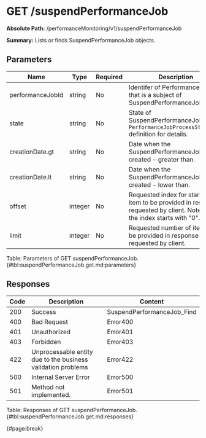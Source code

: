 <!--
    ATTENTION: This file was generated via gradle!
               Do NOT manually edit this file! Any such changes will be overwritten!
-->

# GET /suspendPerformanceJob

**Absolute Path:** /performanceMonitoring/v1/suspendPerformanceJob

**Summary:** Lists or finds SuspendPerformanceJob objects.

## Parameters

| Name | Type | Required | Description |
| ------ | ------ | --- | ------------ |
| performanceJobId | string | No | Identifer of Performance Job that is a subject of SuspendPerformanceJob. |
| state | string | No | State of SuspendPerformanceJob. See  `PerformanceJobProcessStateType` definition for details. |
| creationDate.gt | string | No | Date when the SuspendPerformanceJob was created - greater than. |
| creationDate.lt | string | No | Date when the SuspendPerformanceJob was created - lower than. |
| offset | integer | No | Requested index for start of item to be provided in response requested by client. Note that the index starts with "0". |
| limit | integer | No | Requested number of items to be provided in response requested by client. |

Table: Parameters of GET suspendPerformanceJob. {#tbl:suspendPerformanceJob.get.md:parameters}

## Responses

| Code | Description | Content |
|------|-------------|---------|
| 200 | Success | SuspendPerformanceJob_Find |
| 400 | Bad Request | Error400 |
| 401 | Unauthorized | Error401 |
| 403 | Forbidden | Error403 |
| 422 | Unprocessable entity due to the business validation problems | Error422 |
| 500 | Internal Server Error | Error500 |
| 501 | Method not implemented. | Error501 |

Table: Responses of GET suspendPerformanceJob. {#tbl:suspendPerformanceJob.get.md:responses}

{#page:break}
